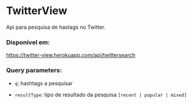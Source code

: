 # TwitterView

Api para pesquisa de hastags no Twitter.

### Disponível em:

https://twitter-view.herokuapp.com/api/twittersearch

### Query parameters:

- `q`: hashtags a pesquisar

- `resultType`: tipo de resultado da pesquisa `[recent | popular | mixed]`

